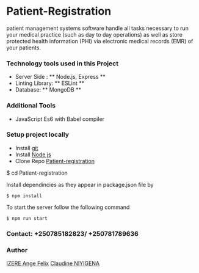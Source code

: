 # Patient-Registration

patient management systems software handle all tasks necessary to run your medical practice (such as day to day operations) as well as store protected health information (PHI) via electronic medical records (EMR) of your patients.


### Technology tools used in this Project

* Server Side : ** Node.js, Express **
* Linting Library: ** ESLint **
* Database: ** MongoDB **

### Additional Tools

* JavaScript Es6 with Babel compiler


### Setup project locally

* Install [git](https://git-scm.com/downloads)
* Install [Node js](https://nodejs.org/en/)
* Clone Repo [Patient-registration](https://github.com/Angelus123/)



$ cd Patient-registration

Install dependincies as they appear in package.json file by

```
$ npm install
```
To start the server follow the following command

```
$ npm run start
```


### Contact: +250785182823/ +250781789636
### Author
[IZERE Ange Felix](https://github.com/Angelus123)
[Claudine NIYIGENA](https://github.com/claudinenic)
